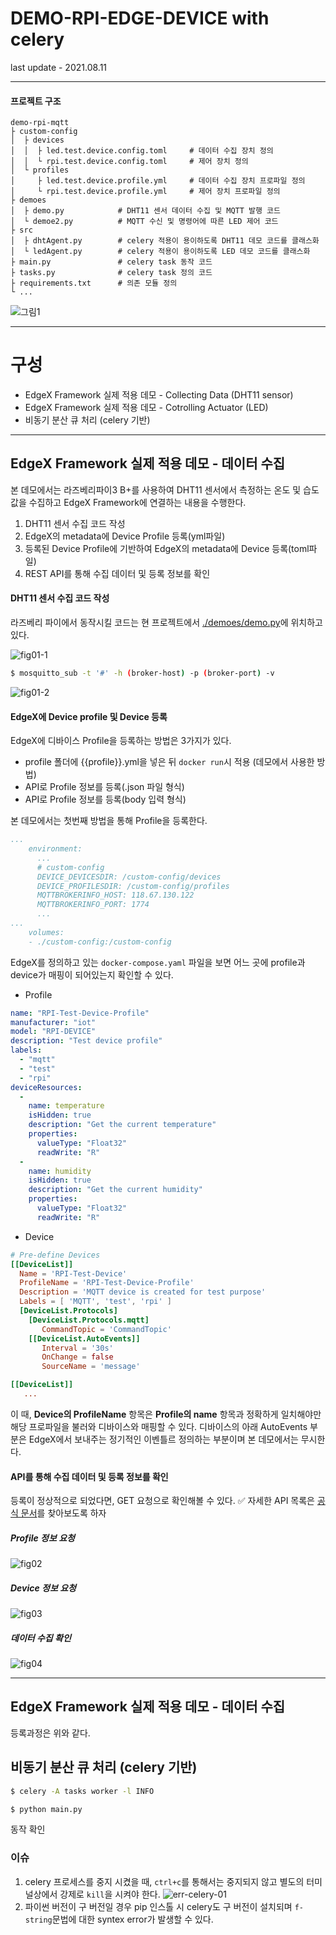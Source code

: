 # DEMO-RPI-EDGE-DEVICE with celery
last update - 2021.08.11
* * * 

#### 프로젝트 구조

```
demo-rpi-mqtt
├ custom-config
│  ├ devices
│  │  ├ led.test.device.config.toml     # 데이터 수집 장치 정의
│  │  └ rpi.test.device.config.toml     # 제어 장치 정의
│  └ profiles
│     ├ led.test.device.profile.yml     # 데이터 수집 장치 프로파일 정의
│     └ rpi.test.device.profile.yml     # 제어 장치 프로파일 정의
├ demoes
│  ├ demo.py            # DHT11 센서 데이터 수집 및 MQTT 발행 코드
│  └ demoe2.py          # MQTT 수신 및 명령어에 따른 LED 제어 코드
├ src
│  ├ dhtAgent.py        # celery 적용이 용이하도록 DHT11 데모 코드를 클래스화 
│  └ ledAgent.py        # celery 적용이 용이하도록 LED 데모 코드를 클래스화 
├ main.py               # celery task 동작 코드
├ tasks.py              # celery task 정의 코드 
├ requirements.txt      # 의존 모듈 정의
└ ...
```
![그림1](screenshots/fig.01.jpg)

* * *
# 구성

+ EdgeX Framework 실제 적용 데모 - Collecting Data (DHT11 sensor)
+ EdgeX Framework 실제 적용 데모 - Cotrolling Actuator (LED)
+ 비동기 분산 큐 처리 (celery 기반)

* * *
## EdgeX Framework 실제 적용 데모 - 데이터 수집

본 데모에서는 라즈베리파이3 B+를 사용하여 DHT11 센서에서 측정하는 온도 및 습도 값을 수집하고 EdgeX Framework에 연결하는 내용을 수행한다. 

1. DHT11 센서 수집 코드 작성
2. EdgeX의 metadata에 Device Profile 등록(yml파일)
3. 등록된 Device Profile에 기반하여 EdgeX의 metadata에 Device 등록(toml파일)
4. REST API를 통해 수집 데이터 및 등록 정보를 확인

#### DHT11 센서 수집 코드 작성
라즈베리 파이에서 동작시킬 코드는 현 프로젝트에서 [./demoes/demo.py](demoes/demo.py)에 위치하고 있다. 

![fig01-1](screenshots/fig.01-1.png)
```bash
$ mosquitto_sub -t '#' -h (broker-host) -p (broker-port) -v
```
![fig01-2](screenshots/fig.01-2.png)

#### EdgeX에 Device profile 및 Device 등록

EdgeX에 디바이스 Profile을 등록하는 방법은 3가지가 있다.
+ profile 폴더에 {{profile}}.yml을 넣은 뒤 ```docker run```시 적용 (데모에서 사용한 방법)
+ API로 Profile 정보를 등록(.json 파일 형식)
+ API로 Profile 정보를 등록(body 입력 형식)


본 데모에서는 첫번째 방법을 통해 Profile을 등록한다.
```yaml
...
    environment:
      ...
      # custom-config
      DEVICE_DEVICESDIR: /custom-config/devices
      DEVICE_PROFILESDIR: /custom-config/profiles
      MQTTBROKERINFO_HOST: 118.67.130.122
      MQTTBROKERINFO_PORT: 1774
      ...
...
    volumes:
    - ./custom-config:/custom-config
```
EdgeX를 정의하고 있는 ```docker-compose.yaml``` 파일을 보면 어느 곳에 profile과 device가 매핑이 되어있는지 확인할 수 있다. 
+ Profile
```yml
name: "RPI-Test-Device-Profile"
manufacturer: "iot"
model: "RPI-DEVICE"
description: "Test device profile"
labels:
  - "mqtt"
  - "test"
  - "rpi"
deviceResources:
  -
    name: temperature
    isHidden: true
    description: "Get the current temperature"
    properties:
      valueType: "Float32"
      readWrite: "R"
  -
    name: humidity
    isHidden: true
    description: "Get the current humidity"
    properties:
      valueType: "Float32"
      readWrite: "R"
```
+ Device
```toml
# Pre-define Devices
[[DeviceList]]
  Name = 'RPI-Test-Device'
  ProfileName = 'RPI-Test-Device-Profile'   
  Description = 'MQTT device is created for test purpose'
  Labels = [ 'MQTT', 'test', 'rpi' ]
  [DeviceList.Protocols]
    [DeviceList.Protocols.mqtt]
       CommandTopic = 'CommandTopic'
    [[DeviceList.AutoEvents]]
       Interval = '30s'
       OnChange = false
       SourceName = 'message'

[[DeviceList]]
   ...
```
이 때, **Device의 ProfileName** 항목은 **Profile의 name** 항목과 정확하게 일치해야만 해당 프로파일을 불러와 디바이스와 매핑할 수 있다. 디바이스의 아래 AutoEvents 부분은 EdgeX에서 보내주는 정기적인 이벤틀르 정의하는 부분이며 본 데모에서는 무시한다.

#### API를 통해 수집 데이터 및 등록 정보를 확인

등록이 정상적으로 되었다면, GET 요청으로 확인해볼 수 있다.
✅ 자세한 API 목록은 [공식 문서](https://docs.edgexfoundry.org/2.0/api/Ch-APIIntroduction/)를 찾아보도록 하자

##### Profile 정보 요청
![fig02](screenshots/fig.02.png)

##### Device 정보 요청
![fig03](screenshots/fig.03.png)

##### 데이터 수집 확인
![fig04](screenshots/fig.04.png)

* * *

## EdgeX Framework 실제 적용 데모 - 데이터 수집

등록과정은 위와 같다.

## 비동기 분산 큐 처리 (celery 기반)
```bash
$ celery -A tasks worker -l INFO
```
```bash
$ python main.py
```

동작 확인

### 이슈
1. celery 프로세스를 중지 시켰을 때, ```ctrl+c```를 통해서는 중지되지 않고 별도의 터미널상에서 강제로 ```kill```을 시켜야 한다. 
![err-celery-01](screenshots/err-celery-01.png)
2. 파이썬 버전이 구 버전일 경우 pip 인스톨 시 celery도 구 버전이 설치되며 ```f-string```문법에 대한 syntex error가 발생할 수 있다.
